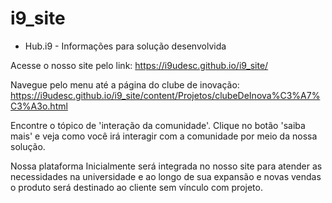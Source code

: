 # i9_site


- Hub.i9 - Informações para solução desenvolvida


Acesse o nosso site pelo link: https://i9udesc.github.io/i9_site/

Navegue pelo menu até a página do clube de inovação: https://i9udesc.github.io/i9_site/content/Projetos/clubeDeInova%C3%A7%C3%A3o.html

Encontre o tópico de 'interação da comunidade'. Clique no botão 'saiba mais' e veja como você irá interagir com a comunidade por meio da nossa solução.

Nossa plataforma Inicialmente será integrada no nosso site para atender as necessidades na universidade e ao longo de sua expansão e novas vendas o produto será destinado ao cliente sem vínculo com projeto. 
